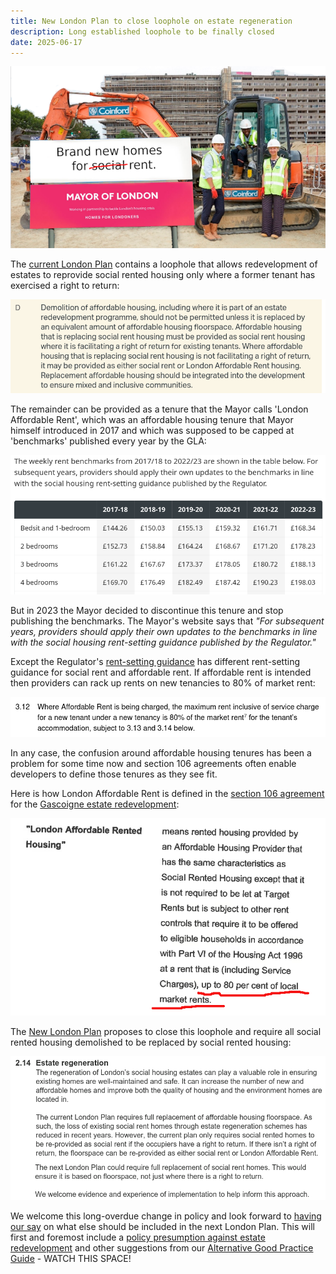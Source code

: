 ```yaml
---
title: New London Plan to close loophole on estate regeneration 
description: Long established loophole to be finally closed
date: 2025-06-17
---
```

![Unaffordable rent image](../estates/src/images/unaffordablerent.png)

The [current London Plan](https://www.london.gov.uk/sites/default/files/the_london_plan_2021.pdf) contains a loophole that allows redevelopment of estates to reprovide social rented housing only where a former tenant has exercised a right to return: 

![Extract from London Plan](../estates/src/images/londonplanlar.png)

The remainder can be provided as a tenure that the Mayor calls 'London Affordable Rent', which was an affordable housing tenure that Mayor himself introduced in 2017 and which was supposed to be capped at 'benchmarks' published every year by the GLA:

![Lar benchmarks](../estates/src/images/larbenchmarks.png)

But in 2023 the Mayor decided to discontinue this tenure and stop publishing the benchmarks. The Mayor's website says that _"For subsequent years, providers should apply their own updates to the benchmarks in line with the social housing rent-setting guidance published by the Regulator."_ 

Except the Regulator's [rent-setting guidance](https://assets.publishing.service.gov.uk/media/65e73fe83f6945a00603608e/Rent_Standard_-_April_2020__1_.pdf) has different rent-setting guidance for social rent and affordable rent. If affordable rent is intended then providers can rack up rents on new tenancies to 80% of market rent:

![Rent Standard Guidance](../estates/src/images/rentstandardguidance.png)

In any case, the confusion around affordable housing tenures has been a problem for some time now and section 106 agreements often enable developers to define those tenures as they see fit.

Here is how London Affordable Rent is defined in the [section 106 agreement](../estates/src/images/gascoignes106.pdf) for the [Gascoigne estate redevelopment](https://estatewatch.london/estates/gascoigne/):

![Gascoigne estate image](../estates/src/images/gascoignelar.png)

The [New London Plan](https://www.london.gov.uk/programmes-strategies/planning/planning-consultations/towards-new-london-plan) proposes to close this loophole and require all social rented housing demolished to be replaced by social rented housing:

![New London Plan extract](../estates/src/images/nlpextract.png)

We welcome this long-overdue change in policy and look forward to [having our say](https://justspace.org.uk/towards/) on what else should be included in the next London Plan. This will first and foremost include a [policy presumption against estate redevelopment](https://estatewatch.london/blog/Retrofirst/) and other suggestions from our [Alternative Good Practice Guide](https://estatewatch.london/img/alternative-good-practice-guide-to-estate-regeneration.pdf) - WATCH THIS SPACE!